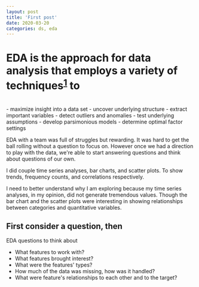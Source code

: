 ```yaml
---
layout: post
title: 'First post'
date: 2020-03-20
categories: ds, eda
---
```


# EDA is the approach for data analysis that employs a variety of techniques<sup>[1](https://www.itl.nist.gov/div898/handbook/eda/section1/eda11.htm)</sup> to
<br />
- maximize insight into a data set
- uncover underlying structure
- extract important variables
- detect outliers and anomalies
- test underlying assumptions
- develop parsimonious models
- determine optimal factor settings

EDA with a team was full of struggles but rewarding. It was hard to get the ball rolling without a question to focus on. However once we had a direction to play with the data, we're able to start answering questions and think about questions of our own.

I did couple time series analyses, bar charts, and scatter plots. To show trends, frequency counts, and correlations respectively.

I need to better understand why I am exploring because my time series analyses, in my opinion, did not generate tremendous values. Though the bar chart and the scatter plots were interesting in showing relationships between categories and quantitative variables.

## First consider a question, then
EDA questions to think about
- What features to work with?
- What features brought interest?
- What were the features' types?
- How much of the data was missing, how was it handled?
- What were feature's relationships to each other and to the target?
